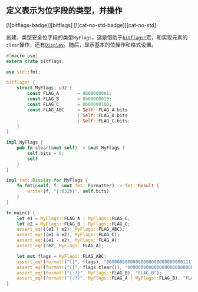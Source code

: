 ## 定义表示为位字段的类型，并操作

[![bitflags-badge]][bitflags] [![cat-no-std-badge]][cat-no-std]

创建，类型安全位字段的类型`MyFlags`，这是借助于[`bitflags!`]宏，和实现元素的`clear`操作，还有[`Display`]。随后，显示基本的位操作和格式设置。

```rust
#[macro_use]
extern crate bitflags;

use std::fmt;

bitflags! {
    struct MyFlags: u32 {
        const FLAG_A       = 0b00000001;
        const FLAG_B       = 0b00000010;
        const FLAG_C       = 0b00000100;
        const FLAG_ABC     = Self::FLAG_A.bits
                           | Self::FLAG_B.bits
                           | Self::FLAG_C.bits;
    }
}

impl MyFlags {
    pub fn clear(&mut self) -> &mut MyFlags {
        self.bits = 0;
        self
    }
}

impl fmt::Display for MyFlags {
    fn fmt(&self, f: &mut fmt::Formatter) -> fmt::Result {
        write!(f, "{:032b}", self.bits)
    }
}

fn main() {
    let e1 = MyFlags::FLAG_A | MyFlags::FLAG_C;
    let e2 = MyFlags::FLAG_B | MyFlags::FLAG_C;
    assert_eq!((e1 | e2), MyFlags::FLAG_ABC);
    assert_eq!((e1 & e2), MyFlags::FLAG_C);
    assert_eq!((e1 - e2), MyFlags::FLAG_A);
    assert_eq!(!e2, MyFlags::FLAG_A);

    let mut flags = MyFlags::FLAG_ABC;
    assert_eq!(format!("{}", flags), "00000000000000000000000000000111");
    assert_eq!(format!("{}", flags.clear()), "00000000000000000000000000000000");
    assert_eq!(format!("{:?}", MyFlags::FLAG_B), "FLAG_B");
    assert_eq!(format!("{:?}", MyFlags::FLAG_A | MyFlags::FLAG_B), "FLAG_A | FLAG_B");
}
```

[`bitflags!`]: https://docs.rs/bitflags/*/bitflags/macro.bitflags.html
[`display`]: https://doc.rust-lang.org/std/fmt/trait.Display.html
